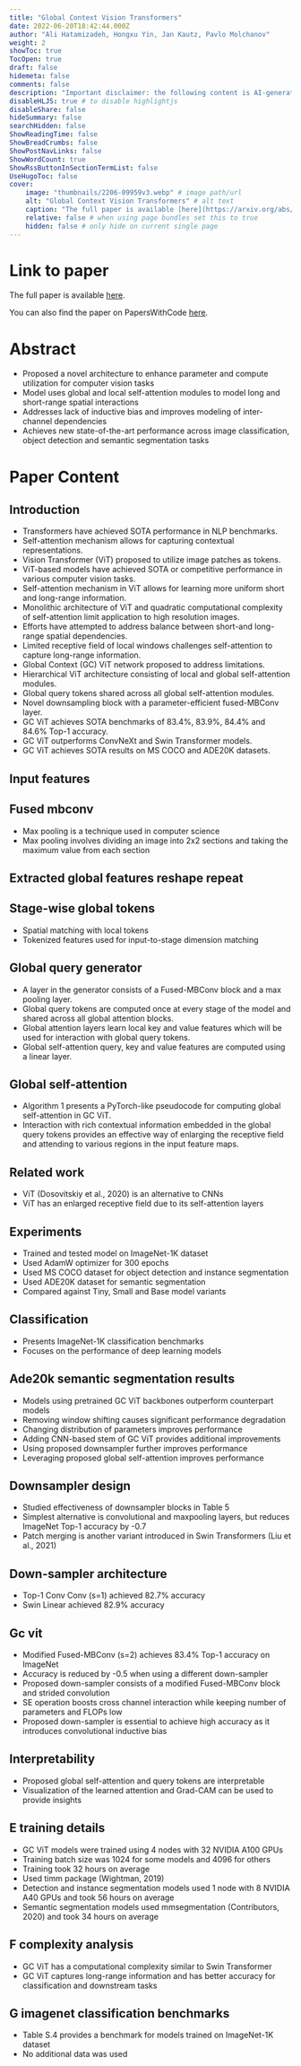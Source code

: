 ```yaml
---
title: "Global Context Vision Transformers"
date: 2022-06-20T18:42:44.000Z
author: "Ali Hatamizadeh, Hongxu Yin, Jan Kautz, Pavlo Molchanov"
weight: 2
showToc: true
TocOpen: true
draft: false
hidemeta: false
comments: false
description: "Important disclaimer: the following content is AI-generated, please make sure to fact check the presented information by reading the full paper."
disableHLJS: true # to disable highlightjs
disableShare: false
hideSummary: false
searchHidden: false
ShowReadingTime: false
ShowBreadCrumbs: false
ShowPostNavLinks: false
ShowWordCount: true
ShowRssButtonInSectionTermList: false
UseHugoToc: false
cover:
    image: "thumbnails/2206-09959v3.webp" # image path/url
    alt: "Global Context Vision Transformers" # alt text
    caption: "The full paper is available [here](https://arxiv.org/abs/2206.09959)." # display caption under cover
    relative: false # when using page bundles set this to true
    hidden: false # only hide on current single page
---
```


# Link to paper
The full paper is available [here](https://arxiv.org/abs/2206.09959).

You can also find the paper on PapersWithCode [here](https://paperswithcode.com/paper/global-context-vision-transformers).

# Abstract
- Proposed a novel architecture to enhance parameter and compute utilization for computer vision tasks
- Model uses global and local self-attention modules to model long and short-range spatial interactions
- Addresses lack of inductive bias and improves modeling of inter-channel dependencies
- Achieves new state-of-the-art performance across image classification, object detection and semantic segmentation tasks

# Paper Content

## Introduction
- Transformers have achieved SOTA performance in NLP benchmarks.
- Self-attention mechanism allows for capturing contextual representations.
- Vision Transformer (ViT) proposed to utilize image patches as tokens.
- ViT-based models have achieved SOTA or competitive performance in various computer vision tasks.
- Self-attention mechanism in ViT allows for learning more uniform short and long-range information.
- Monolithic architecture of ViT and quadratic computational complexity of self-attention limit application to high resolution images.
- Efforts have attempted to address balance between short-and long-range spatial dependencies.
- Limited receptive field of local windows challenges self-attention to capture long-range information.
- Global Context (GC) ViT network proposed to address limitations.
- Hierarchical ViT architecture consisting of local and global self-attention modules.
- Global query tokens shared across all global self-attention modules.
- Novel downsampling block with a parameter-efficient fused-MBConv layer.
- GC ViT achieves SOTA benchmarks of 83.4%, 83.9%, 84.4% and 84.6% Top-1 accuracy.
- GC ViT outperforms ConvNeXt and Swin Transformer models.
- GC ViT achieves SOTA results on MS COCO and ADE20K datasets.

## Input features

## Fused mbconv
- Max pooling is a technique used in computer science
- Max pooling involves dividing an image into 2x2 sections and taking the maximum value from each section

## Extracted global features reshape repeat

## Stage-wise global tokens
- Spatial matching with local tokens
- Tokenized features used for input-to-stage dimension matching

## Global query generator
- A layer in the generator consists of a Fused-MBConv block and a max pooling layer.
- Global query tokens are computed once at every stage of the model and shared across all global attention blocks.
- Global attention layers learn local key and value features which will be used for interaction with global query tokens.
- Global self-attention query, key and value features are computed using a linear layer.

## Global self-attention
- Algorithm 1 presents a PyTorch-like pseudocode for computing global self-attention in GC ViT.
- Interaction with rich contextual information embedded in the global query tokens provides an effective way of enlarging the receptive field and attending to various regions in the input feature maps.

## Related work
- ViT (Dosovitskiy et al., 2020) is an alternative to CNNs
- ViT has an enlarged receptive field due to its self-attention layers

## Experiments
- Trained and tested model on ImageNet-1K dataset
- Used AdamW optimizer for 300 epochs
- Used MS COCO dataset for object detection and instance segmentation
- Used ADE20K dataset for semantic segmentation
- Compared against Tiny, Small and Base model variants

## Classification
- Presents ImageNet-1K classification benchmarks
- Focuses on the performance of deep learning models

## Ade20k semantic segmentation results
- Models using pretrained GC ViT backbones outperform counterpart models
- Removing window shifting causes significant performance degradation
- Changing distribution of parameters improves performance
- Adding CNN-based stem of GC ViT provides additional improvements
- Using proposed downsampler further improves performance
- Leveraging proposed global self-attention improves performance

## Downsampler design
- Studied effectiveness of downsampler blocks in Table 5
- Simplest alternative is convolutional and maxpooling layers, but reduces ImageNet Top-1 accuracy by -0.7
- Patch merging is another variant introduced in Swin Transformers (Liu et al., 2021)

## Down-sampler architecture
- Top-1 Conv Conv (s=1) achieved 82.7% accuracy
- Swin Linear achieved 82.9% accuracy

## Gc vit
- Modified Fused-MBConv (s=2) achieves 83.4% Top-1 accuracy on ImageNet
- Accuracy is reduced by -0.5 when using a different down-sampler
- Proposed down-sampler consists of a modified Fused-MBConv block and strided convolution
- SE operation boosts cross channel interaction while keeping number of parameters and FLOPs low
- Proposed down-sampler is essential to achieve high accuracy as it introduces convolutional inductive bias

## Interpretability
- Proposed global self-attention and query tokens are interpretable
- Visualization of the learned attention and Grad-CAM can be used to provide insights

## E training details
- GC ViT models were trained using 4 nodes with 32 NVIDIA A100 GPUs
- Training batch size was 1024 for some models and 4096 for others
- Training took 32 hours on average
- Used timm package (Wightman, 2019)
- Detection and instance segmentation models used 1 node with 8 NVIDIA A40 GPUs and took 56 hours on average
- Semantic segmentation models used mmsegmentation (Contributors, 2020) and took 34 hours on average

## F complexity analysis
- GC ViT has a computational complexity similar to Swin Transformer
- GC ViT captures long-range information and has better accuracy for classification and downstream tasks

## G imagenet classification benchmarks
- Table S.4 provides a benchmark for models trained on ImageNet-1K dataset
- No additional data was used
